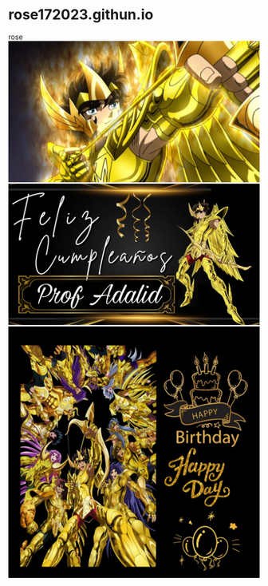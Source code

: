 # rose172023.githun.io
rose
![ ](https://github.com/rose172023/rose172023.githun.io/blob/main/iaol.jpg)
![ ](https://github.com/rose172023/rose172023.githun.io/blob/main/felixcumm.jpg)
![ ](https://github.com/rose172023/rose172023.githun.io/blob/main/fekix.jpg)

